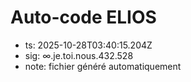 # Auto-code ELIOS
- ts: 2025-10-28T03:40:15.204Z
- sig: ∞.je.toi.nous.432.528
- note: fichier généré automatiquement